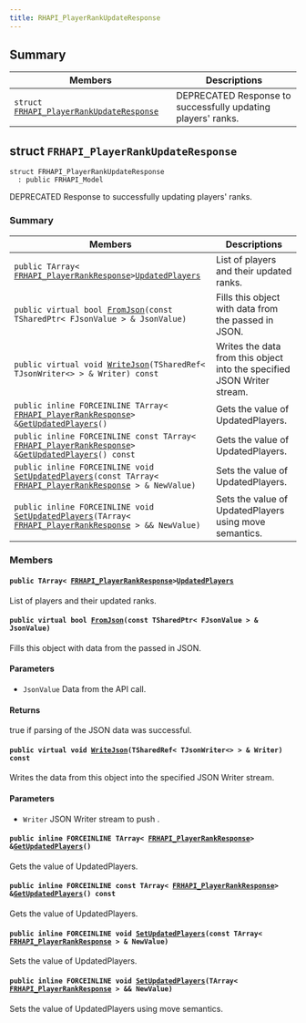 ```yaml
---
title: RHAPI_PlayerRankUpdateResponse
---
```


## Summary

 Members                        | Descriptions                                
--------------------------------|---------------------------------------------
`struct `[`FRHAPI_PlayerRankUpdateResponse`](#structFRHAPI__PlayerRankUpdateResponse) | DEPRECATED Response to successfully updating players&#39; ranks.

## struct `FRHAPI_PlayerRankUpdateResponse` <a id="structFRHAPI__PlayerRankUpdateResponse"></a>

```
struct FRHAPI_PlayerRankUpdateResponse
  : public FRHAPI_Model
```

DEPRECATED Response to successfully updating players&#39; ranks.

### Summary

 Members                        | Descriptions                                
--------------------------------|---------------------------------------------
`public TArray< `[`FRHAPI_PlayerRankResponse`](RHAPI_PlayerRankResponse.md#structFRHAPI__PlayerRankResponse)` > `[`UpdatedPlayers`](#structFRHAPI__PlayerRankUpdateResponse_1a7f6d7817320d4a24ba83cdbdb5f5acaf) | List of players and their updated ranks.
`public virtual bool `[`FromJson`](#structFRHAPI__PlayerRankUpdateResponse_1a5a4b1116d953b9afbdc16acfbd4a96d1)`(const TSharedPtr< FJsonValue > & JsonValue)` | Fills this object with data from the passed in JSON.
`public virtual void `[`WriteJson`](#structFRHAPI__PlayerRankUpdateResponse_1ace19e427dd8cab3a626d0f867491ac37)`(TSharedRef< TJsonWriter<> > & Writer) const` | Writes the data from this object into the specified JSON Writer stream.
`public inline FORCEINLINE TArray< `[`FRHAPI_PlayerRankResponse`](RHAPI_PlayerRankResponse.md#structFRHAPI__PlayerRankResponse)` > & `[`GetUpdatedPlayers`](#structFRHAPI__PlayerRankUpdateResponse_1a3c0dfd7ec29d9ae50a476a9e7daf8087)`()` | Gets the value of UpdatedPlayers.
`public inline FORCEINLINE const TArray< `[`FRHAPI_PlayerRankResponse`](RHAPI_PlayerRankResponse.md#structFRHAPI__PlayerRankResponse)` > & `[`GetUpdatedPlayers`](#structFRHAPI__PlayerRankUpdateResponse_1a45982bd48d39a02c925be5ec056d8d11)`() const` | Gets the value of UpdatedPlayers.
`public inline FORCEINLINE void `[`SetUpdatedPlayers`](#structFRHAPI__PlayerRankUpdateResponse_1afad2dd1300bf8167d01ee1b70175648a)`(const TArray< `[`FRHAPI_PlayerRankResponse`](RHAPI_PlayerRankResponse.md#structFRHAPI__PlayerRankResponse)` > & NewValue)` | Sets the value of UpdatedPlayers.
`public inline FORCEINLINE void `[`SetUpdatedPlayers`](#structFRHAPI__PlayerRankUpdateResponse_1a9f51b93c0f6cfcb5295d98aee752788d)`(TArray< `[`FRHAPI_PlayerRankResponse`](RHAPI_PlayerRankResponse.md#structFRHAPI__PlayerRankResponse)` > && NewValue)` | Sets the value of UpdatedPlayers using move semantics.

### Members

#### `public TArray< `[`FRHAPI_PlayerRankResponse`](RHAPI_PlayerRankResponse.md#structFRHAPI__PlayerRankResponse)` > `[`UpdatedPlayers`](#structFRHAPI__PlayerRankUpdateResponse_1a7f6d7817320d4a24ba83cdbdb5f5acaf) <a id="structFRHAPI__PlayerRankUpdateResponse_1a7f6d7817320d4a24ba83cdbdb5f5acaf"></a>

List of players and their updated ranks.

#### `public virtual bool `[`FromJson`](#structFRHAPI__PlayerRankUpdateResponse_1a5a4b1116d953b9afbdc16acfbd4a96d1)`(const TSharedPtr< FJsonValue > & JsonValue)` <a id="structFRHAPI__PlayerRankUpdateResponse_1a5a4b1116d953b9afbdc16acfbd4a96d1"></a>

Fills this object with data from the passed in JSON.

#### Parameters
* `JsonValue` Data from the API call.

#### Returns
true if parsing of the JSON data was successful.

#### `public virtual void `[`WriteJson`](#structFRHAPI__PlayerRankUpdateResponse_1ace19e427dd8cab3a626d0f867491ac37)`(TSharedRef< TJsonWriter<> > & Writer) const` <a id="structFRHAPI__PlayerRankUpdateResponse_1ace19e427dd8cab3a626d0f867491ac37"></a>

Writes the data from this object into the specified JSON Writer stream.

#### Parameters
* `Writer` JSON Writer stream to push .

#### `public inline FORCEINLINE TArray< `[`FRHAPI_PlayerRankResponse`](RHAPI_PlayerRankResponse.md#structFRHAPI__PlayerRankResponse)` > & `[`GetUpdatedPlayers`](#structFRHAPI__PlayerRankUpdateResponse_1a3c0dfd7ec29d9ae50a476a9e7daf8087)`()` <a id="structFRHAPI__PlayerRankUpdateResponse_1a3c0dfd7ec29d9ae50a476a9e7daf8087"></a>

Gets the value of UpdatedPlayers.

#### `public inline FORCEINLINE const TArray< `[`FRHAPI_PlayerRankResponse`](RHAPI_PlayerRankResponse.md#structFRHAPI__PlayerRankResponse)` > & `[`GetUpdatedPlayers`](#structFRHAPI__PlayerRankUpdateResponse_1a45982bd48d39a02c925be5ec056d8d11)`() const` <a id="structFRHAPI__PlayerRankUpdateResponse_1a45982bd48d39a02c925be5ec056d8d11"></a>

Gets the value of UpdatedPlayers.

#### `public inline FORCEINLINE void `[`SetUpdatedPlayers`](#structFRHAPI__PlayerRankUpdateResponse_1afad2dd1300bf8167d01ee1b70175648a)`(const TArray< `[`FRHAPI_PlayerRankResponse`](RHAPI_PlayerRankResponse.md#structFRHAPI__PlayerRankResponse)` > & NewValue)` <a id="structFRHAPI__PlayerRankUpdateResponse_1afad2dd1300bf8167d01ee1b70175648a"></a>

Sets the value of UpdatedPlayers.

#### `public inline FORCEINLINE void `[`SetUpdatedPlayers`](#structFRHAPI__PlayerRankUpdateResponse_1a9f51b93c0f6cfcb5295d98aee752788d)`(TArray< `[`FRHAPI_PlayerRankResponse`](RHAPI_PlayerRankResponse.md#structFRHAPI__PlayerRankResponse)` > && NewValue)` <a id="structFRHAPI__PlayerRankUpdateResponse_1a9f51b93c0f6cfcb5295d98aee752788d"></a>

Sets the value of UpdatedPlayers using move semantics.

